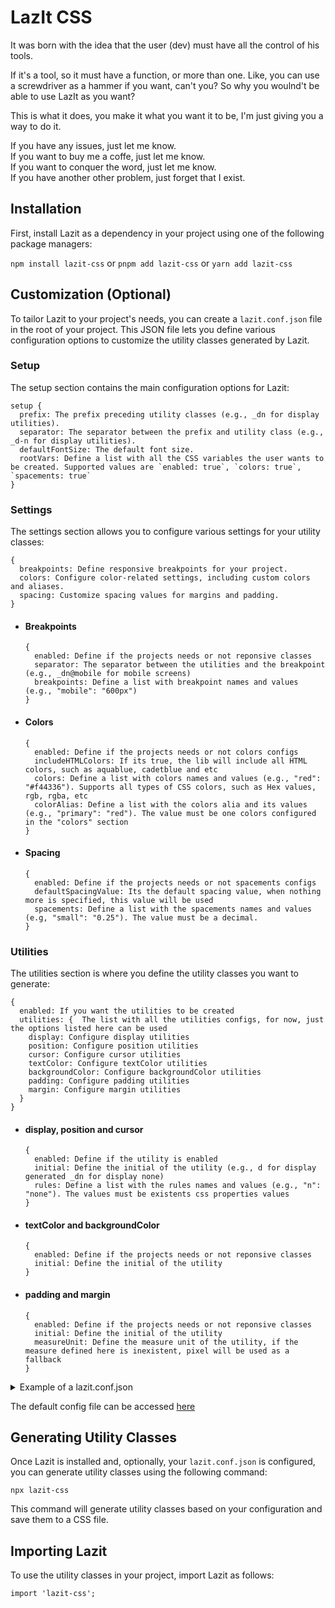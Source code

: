 # LazIt CSS

It was born with the idea that the user (dev) must have all the control of his tools.

If it's a tool, so it must have a function, or more than one. Like, you can use a screwdriver as a hammer if you want, can't you? So why you woulnd't be able to use LazIt as you want?

This is what it does, you make it what you want it to be, I'm just giving you a way to do it.

If you have any issues, just let me know.  
If you want to buy me a coffe, just let me know.  
If you want to conquer the word, just let me know.  
If you have another other problem, just forget that I exist.

## Installation

First, install Lazit as a dependency in your project using one of the following package managers:

`npm install lazit-css` or `pnpm add lazit-css` or `yarn add lazit-css`

## Customization (Optional)

To tailor Lazit to your project's needs, you can create a `lazit.conf.json` file in the root of your project. This JSON file lets you define various configuration options to customize the utility classes generated by Lazit.

### Setup

The setup section contains the main configuration options for Lazit:

    setup {
      prefix: The prefix preceding utility classes (e.g., _dn for display utilities).
      separator: The separator between the prefix and utility class (e.g., _d-n for display utilities).
      defaultFontSize: The default font size.
      rootVars: Define a list with all the CSS variables the user wants to be created. Supported values are `enabled: true`, `colors: true`, `spacements: true`
    }

### Settings

The settings section allows you to configure various settings for your utility classes:

    {
      breakpoints: Define responsive breakpoints for your project.
      colors: Configure color-related settings, including custom colors and aliases.
      spacing: Customize spacing values for margins and padding.
    }

- #### Breakpoints

  ```
  {
    enabled: Define if the projects needs or not reponsive classes
    separator: The separator between the utilities and the breakpoint (e.g., _dn@mobile for mobile screens)
    breakpoints: Define a list with breakpoint names and values (e.g., "mobile": "600px")
  }
  ```

- #### Colors

  ```
  {
    enabled: Define if the projects needs or not colors configs
    includeHTMLColors: If its true, the lib will include all HTML colors, such as aquablue, cadetblue and etc
    colors: Define a list with colors names and values (e.g., "red": "#f44336"). Supports all types of CSS colors, such as Hex values, rgb, rgba, etc
    colorAlias: Define a list with the colors alia and its values (e.g., "primary": "red"). The value must be one colors configured in the "colors" section
  }
  ```

- #### Spacing

  ```
  {
    enabled: Define if the projects needs or not spacements configs
    defaultSpacingValue: Its the default spacing value, when nothing more is specified, this value will be used
    spacements: Define a list with the spacements names and values (e.g, "small": "0.25"). The value must be a decimal.
  }
  ```

### Utilities

The utilities section is where you define the utility classes you want to generate:

    {
      enabled: If you want the utilities to be created
      utilities: {  The list with all the utilities configs, for now, just the options listed here can be used
        display: Configure display utilities
        position: Configure position utilities
        cursor: Configure cursor utilities
        textColor: Configure textColor utilities
        backgroundColor: Configure backgroundColor utilities
        padding: Configure padding utilities
        margin: Configure margin utilities
      }
    }

- #### display, position and cursor

  ```
  {
    enabled: Define if the utility is enabled
    initial: Define the initial of the utility (e.g., d for display generated _dn for display none)
    rules: Define a list with the rules names and values (e.g., "n": "none"). The values must be existents css properties values
  }
  ```

- #### textColor and backgroundColor

  ```
  {
    enabled: Define if the projects needs or not reponsive classes
    initial: Define the initial of the utility
  }
  ```

- #### padding and margin

  ```
  {
    enabled: Define if the projects needs or not reponsive classes
    initial: Define the initial of the utility
    measureUnit: Define the measure unit of the utility, if the measure defined here is inexistent, pixel will be used as a fallback
  }
  ```

<details>
  <summary>Example of a lazit.conf.json</summary>

```
{
  "setup": {
    "prefix": "",
    "separator": "-",
    "defaultFontSize": "16px",
    "rootVars": {
      "enabled": true,
      "colors": true,
      "spacements": true
    }
  },
  "settings": {
    "breakpoints": {
      "enabled": true,
      "breakpoints": {
        "mobile": "600px"
      },
      "separator": "@"
    },
    "colors": {
      "enabled": true,
      "includeHTMLColors": true,
      "colors": {
        "red": "#f00",
        "blue": "#00f"
      },
      "colorAlias": {
        "primary": "red"
      }
    },
    "spacing": {
      "enabled": true,
      "defaultSpacingValue": "8px",
      "spacements": {
        "small": "0.25"
      }
    }
  },
  "utilities": {
    "enabled": true,
    "utilities": {
      "display": {
        "enabled": true,
        "initial": "",
        "rules": {
          "n": "none"
        }
      },
      "position": {
        "enabled": true,
        "initial": "",
        "rules": {
          "r": "relative"
        }
      },
      "cursor": {
        "enabled": true,
        "initial": "",
        "rules": {
          "p": "pointer"
        }
      },
      "textColor": {
        "enabled": true,
        "initial": "c",
      },
      "backgroundColor": {
        "enabled": true,
        "initial": "bg",
      },
      "padding": {
        "enabled": true,
        "initial": "p",
        "measureUnit": "px"
      },
      "margin": {
        "enabled": true,
        "initial": "m",
        "measureUnit": "px"
      }
    }
  }
}
```
</details>

The default config file can be accessed [here](https://github.com/ToMattBan/Lazit_CSS/blob/main/build/lazit_default.conf.json)

## Generating Utility Classes

Once Lazit is installed and, optionally, your `lazit.conf.json` is configured, you can generate utility classes using the following command:

`npx lazit-css`

This command will generate utility classes based on your configuration and save them to a CSS file.

## Importing Lazit

To use the utility classes in your project, import Lazit as follows:

`import 'lazit-css';`

